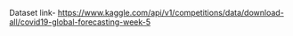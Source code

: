 Dataset link- https://www.kaggle.com/api/v1/competitions/data/download-all/covid19-global-forecasting-week-5
